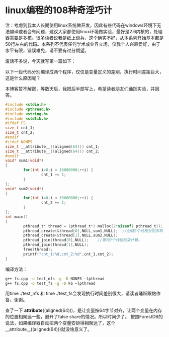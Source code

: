 # linux编程的108种奇淫巧计


注：考虑到我本人长期使用linux系统做开发，因此有些代码在windows环境下无法编译或者会有问题，建议大家都使用linux环境做实验，最好是2.6内核的，处理器需要是多核。很多读者说我是纸上谈兵，这个确实不好，从本系列开始基本都是50行左右的代码。本系列不代表任何学术或业界立场，仅我个人兴趣爱好，由于水平有限，错误难免，请不要有过分期望。


废话不多说，今天就写第一篇如下：



以下一段代码分别编译成两个程序，仅仅是变量定义的差别，执行时间差距巨大，这是什么原因呢？

本博客暂不解密，等数天后，我把后半部写上，希望读者朋友们踊跃实验，并回答。


```c
#include <stdio.h>
#include <pthread.h>
#include <string.h>
#include <stdlib.h>
#ifdef FS
size_t cnt_1;
size_t cnt_2;
#endif
#ifdef NONFS
size_t __attribute__((aligned(64))) cnt_1;
size_t __attribute__((aligned(64))) cnt_2;
#endif
void* sum1(void*)
{
        for(int i=0;i < 10000000;++i) {
                cnt_1 += 1;
        }
};
void* sum2(void*)
{
        for(int i=0;i < 10000000;++i) {
                cnt_2 += 1;
        }
};
int main()
{
        pthread_t* thread = (pthread_t*) malloc(2*sizeof( pthread_t));
        pthread_create(&thread[0],NULL,sum1,NULL);  //创建2个线程分别求和
        pthread_create(&thread[1],NULL,sum2,NULL);
        pthread_join(thread[0],NULL);    //等待2个线程结束计算。
        pthread_join(thread[1],NULL);
        free(thread);
        printf("cnt_1:%d,cnt_2:%d",cnt_1,cnt_2);
}
```

编译方法：
```sh
g++ fs.cpp -o test_nfs -g -D NONFS –lpthread
g++ fs.cpp -o test_fs -g -D FS –lpthread
```
用time ./test_nfs 和 time ./test_fs会发现执行时间差别很大，请读者踊跃跟帖作答，谢谢。



查了一下 __attribute__((aligned(64)))，是让变量按64字节对齐，让两个变量在内存的位置相聚远一些，避开了false share的情况。所以时间少了。
按照ForestDB的说法，如果编译器自动把两个变量安排得相聚远了，这个__attribute__((aligned(64)))就没啥意义了。
